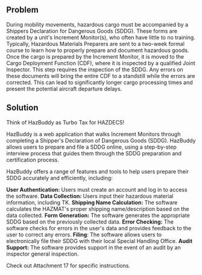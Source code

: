 ## Problem
During mobility movements, hazardous cargo must be accompanied by a Shippers Declaration for Dangerous Goods (SDDG). These forms are created by a unit's Increment Monitor(s), who often have little to no training. Typically, Hazardous Materials Preparers are sent to a two-week formal course to learn how to properly prepare and document hazardous goods. Once the cargo is prepared by the Increment Monitor, it is moved to the Cargo Deployment Function (CDF), where it is inspected by a qualified Joint Inspector. This step requires the inspection of the SDDG. Any errors on these documents will bring the entire CDF to a standstill while the errors are corrected. This can lead to significantly longer cargo processing times and present the potential aircraft departure delays.

## Solution
Think of HazBuddy as Turbo Tax for HAZDECS!

HazBuddy is a web application that walks Increment Monitors through completing a Shipper's Declaration of Dangerous Goods (SDDG). HazBuddy allows users to prepare and file a SDDG online, using a step-by-step interview process that guides them through the SDDG preparation and certification process.

HazBuddy offers a range of features and tools to help users prepare their SDDG accurately and efficiently, including:

**User Authentication:** Users must create an account and log in to access the software.
**Data Collection:** Users input their hazardous material information, including TK.
**Shipping Name Calculation:** The software calculates the HAZMAT's proper shipping name/description based on the data collected.
**Form Generation:** The software generates the appropriate SDDG based on the previously collected data.
**Error Checking:** The software checks for errors in the user's data and provides feedback to the user to correct any errors.
**Filing**: The software allows users to electronically file their SDDG with their local Special Handling Office.
**Audit Support:** The software provides support in the event of an audit by an inspector general inspection.

Check out Attachment 17 for specific instructions.